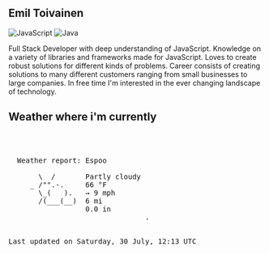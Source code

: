 ## Emil Toivainen 

![JavaScript](https://img.shields.io/badge/javascript-%23323330.svg?style=for-the-badge&logo=javascript&logoColor=%23F7DF1E)
![Java](https://img.shields.io/badge/java-%23ED8B00.svg?style=for-the-badge&logo=java&logoColor=white)

Full Stack Developer with deep understanding of JavaScript. Knowledge on a variety of libraries and frameworks made for JavaScript. Loves to create robust solutions for different kinds of problems. Career consists of creating solutions to many different customers ranging from small businesses to large companies. In free time I'm interested in the ever changing landscape of technology. 

## Weather where i'm currently  
<pre>


 
  Weather report: Espoo  
    
       \  /       Partly cloudy  
     _ /"".-.     66 °F  
       \_(   ).   → 9 mph  
       /(___(__)  6 mi  
                  0.0 in  
                                .


Last updated on Saturday, 30 July, 12:13 UTC
</pre>
